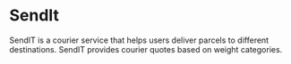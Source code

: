 # SendIt
SendIT is a courier service that helps users deliver parcels to different destinations. SendIT provides courier quotes based on weight categories.
